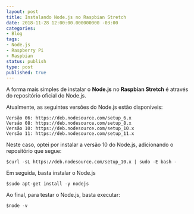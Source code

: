 ```yaml
---
layout: post
title: Instalando Node.js no Raspbian Stretch
date: 2018-11-28 12:00:00.000000000 -03:00
categories:
- Blog
tags:
- Node.js
- Raspberry Pi
- Raspbian
status: publish
type: post
published: true
---
```


A forma mais simples de instalar o **Node.js** no **Raspbian Stretch** é através do repositório oficial do Node.js.

Atualmente, as seguintes versões do Node.js estão disponíveis:

	Versão 06: https://deb.nodesource.com/setup_6.x
	Versåo 08: https://deb.nodesource.com/setup_8.x
	Versão 10: https://deb.nodesource.com/setup_10.x
	Versão 11: https://deb.nodesource.com/setup_11.x

Neste caso, optei por instalar a versão 10 do Node.js, adicionando o repositório que segue:

	$curl -sL https://deb.nodesource.com/setup_10.x | sudo -E bash -

Em seguida, basta instalar o Node.js

	$sudo apt-get install -y nodejs

Ao final, para testar o Node.js, basta executar:

	$node -v
